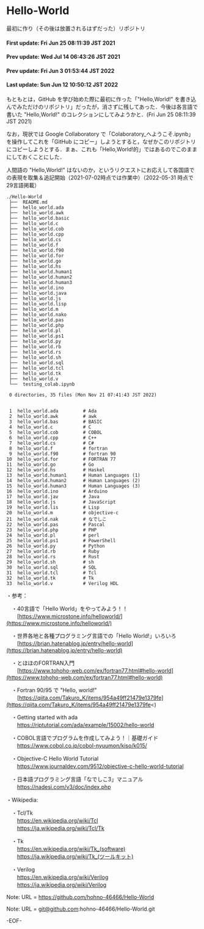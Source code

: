 # Hello-World
最初に作り（その後は放置されるはずだった）リポジトリ

#### First update: Fri Jun 25 08:11:39 JST 2021
#### Prev update: Wed Jul 14 06:43:26 JST 2021
#### Prev update: Fri Jun  3 01:53:44 JST 2022
#### Last update: Sun Jun 12 10:50:12 JST 2022

もともとは，GitHub を学び始めた際に最初に作った「"Hello,World!" を書き込んでみただけのリポジトリ」だったが，消さずに残してあった．今後は各言語で書いた "Hello,World!" のコレクションにしてみようかと．(Fri Jun 25 08:11:39 JST 2021)

なお，現状では Google Collaboratory で「Colaboratory_へようこそ.ipynb」を操作してこれを「GitHub にコピー」しようとすると，なぜかこのリポジトリにコピーしようとする．まぁ、これも「Hello,World!的」ではあるのでこのままにしておくことにした．

人間語の "Hello,World!" はないのか，というリクエストにお応えして各国語での表現を取集＆追記開始（2021-07-02時点では作業中）（2022-05-31 時点で 29言語掲載）


    ./Hello-World
     ├──  README.md
     ├──  hello_world.ada
     ├──  hello_world.awk
     ├──  hello_world.basic
     ├──  hello_world.c
     ├──  hello_world.cob
     ├──  hello_world.cpp
     ├──  hello_world.cs
     ├──  hello_world.f
     ├──  hello_world.f90
     ├──  hello_world.for
     ├──  hello_world.go
     ├──  hello_world.hs
     ├──  hello_world.human1
     ├──  hello_world.human2
     ├──  hello_world.human3
     ├──  hello_world.ino
     ├──  hello_world.java
     ├──  hello_world.js
     ├──  hello_world.lisp
     ├──  hello_world.m
     ├──  hello_world.nako
     ├──  hello_world.pas
     ├──  hello_world.php
     ├──  hello_world.pl
     ├──  hello_world.ps1
     ├──  hello_world.py
     ├──  hello_world.rb
     ├──  hello_world.rs
     ├──  hello_world.sh
     ├──  hello_world.sql
     ├──  hello_world.tcl
     ├──  hello_world.tk
     ├──  hello_world.v
     └──  testing_colab.ipynb
     
     0 directories, 35 files (Mon Nov 21 07:41:43 JST 2022)


     1	hello_world.ada         # Ada
     2	hello_world.awk         # awk
     3	hello_world.bas         # BASIC
     4	hello_world.c           # C
     5	hello_world.cob         # COBOL
     6	hello_world.cpp         # C++
     7	hello_world.cs          # C#
     8	hello_world.f           # fortran
     9	hello_world.f90         # fortran 90
    10	hello_world.for         # FORTRAN 77
    11	hello_world.go          # Go
    12	hello_world.hs          # Haskel
    13	hello_world.human1      # Human Languages (1)
    14	hello_world.human2      # Human Languages (2)
    15	hello_world.human3      # Human Languages (3)
    16	hello_world.ino         # Arduino
    17	hello_world.jav         # Java
    18	hello_world.js          # JavaScript
    19	hello_world.lis         # Lisp
    20	hello_world.m           # objective-c
    21	hello_world.nak         # なでしこ
    22	hello_world.pas         # Pascal
    23	hello_world.php         # PHP
    24	hello_world.pl          # perl
    25	hello_world.ps1         # PowerShell
    26	hello_world.py          # Python
    27	hello_world.rb          # Ruby
    28	hello_world.rs          # Rust
    29	hello_world.sh          # sh
    30	hello_world.sql         # SQL
    31	hello_world.tcl         # Tcl
    32	hello_world.tk          # Tk
    33	hello_world.v           # Verilog HDL


・参考：

　・40言語で「Hello World」をやってみよう！！<BR>
　　[https://www.microstone.info/helloworld/](https://www.microstone.info/helloworld/)

　・世界各地と各種プログラミング言語での「Hello World!」いろいろ<BR>
　　[https://brian.hatenablog.jp/entry/hello-world](https://brian.hatenablog.jp/entry/hello-world)

　・とほほのFORTRAN入門<BR>
　　[https://www.tohoho-web.com/ex/fortran77.html#hello-world](https://www.tohoho-web.com/ex/fortran77.html#hello-world)

　・Fortran 90/95 で "Hello, world!"<BR>
　　[https://qiita.com/Takuro_K/items/954a49ff21479e1379fe](https://qiita.com/Takuro_K/items/954a49ff21479e1379fe<)

　・Getting started with ada<BR>
　　https://riptutorial.com/ada/example/15002/hello-world

　・COBOL言語でプログラムを作成してみよう！｜基礎ガイド<BR>
　　https://www.cobol.co.jp/cobol-nyuumon/kiso/k015/

　・Objective-C Hello World Tutorial<BR>
　　https://www.journaldev.com/9512/objective-c-hello-world-tutorial

　・日本語プログラミング言語「なでしこ3」マニュアル<BR>
　　https://nadesi.com/v3/doc/index.php


・Wikipedia:

　・Tcl/Tk<BR>
　　https://en.wikipedia.org/wiki/Tcl<BR>
　　https://ja.wikipedia.org/wiki/Tcl/Tk<BR>

　・Tk<BR>
　　https://en.wikipedia.org/wiki/Tk_(software) <BR>
　　https://ja.wikipedia.org/wiki/Tk_(ツールキット) <BR>

　・Verilog<BR>
　　https://en.wikipedia.org/wiki/Verilog<BR>
　　https://ja.wikipedia.org/wiki/Verilog<BR>


Note:   URL = https://github.com/hohno-46466/Hello-World

Note:   URL = git@github.com:hohno-46466/Hello-World.git

-EOF-
